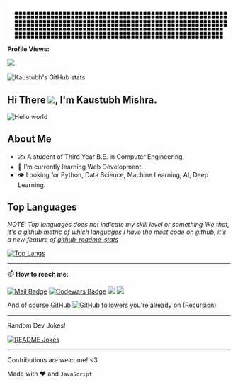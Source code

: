 ![ds](gitartwork.svg)
**Profile Views:**

<!-- ![Visitor Count](https://profile-counter.glitch.me/{mkaustubh}/count.svg) -->
![](https://komarev.com/ghpvc/?username=mkaustubh&color=blueviolet)

![Kaustubh's GitHub stats](https://github-readme-stats.vercel.app/api?username=mkaustubh&show_icons=true&count_private=true&theme=chartreuse-dark)

## Hi There <img src="https://user-images.githubusercontent.com/69445549/117252456-9c2b2280-ae63-11eb-8c0a-99fe28ac33a8.gif" width="30px">, I'm Kaustubh Mishra.

<img src="https://user-images.githubusercontent.com/69445549/117251936-ed86e200-ae62-11eb-8268-b95248296ffd.png" alt="Hello world">

## **About Me**
- ✍️ A student of Third Year B.E. in Computer Engineering.
- 🌱 I’m currently learning Web Development.
- :eye: Looking for Python, Data Science, Machine Learning, AI, Deep Learning.

## **Top Languages**
*NOTE: Top languages does not indicate my skill level or something like that, it's a github metric of which languages i have the most code on github, it's a new feature of [github-readme-stats](https://github.com/anuraghazra/github-readme-stats)*

[![Top Langs](https://github-readme-stats.vercel.app/api/top-langs/?username=mkaustubh&langs_count=9&layout=compact&theme=radical)](https://github.com/mkaustubh/github-readme-stats)

<!-- ## :sparkling_heart: Support my projects

If you are using this project and are happy with it or just want to encourage me to continue creating stuff, there are few ways you can do it :-

- Giving proper credit :D
- Starring and sharing the project :rocket:
- [![paypal.me/mkaustubhm](https://ionicabizau.github.io/badges/paypal.svg)](https://www.paypal.me/mkaustubhm) - You can make one-time donations. I'll probably buy a ~~coffee~~ tea. :tea:

Thanks! :heart: -->

---

📫 **How to reach me:**

[![Mail Badge](https://img.shields.io/badge/-Kaustubh%20Mishra-c0392b?style=flat&labelColor=c0392b&logo=gmail&logoColor=white)](mailto:kaustubhmishra2001@gmail.com) [![Codewars Badge](https://www.codewars.com/users/mkaustubh/badges/micro)](https://www.codewars.com/users/mkaustubh) [![](https://img.shields.io/badge/linkedin-%230077B5.svg?&style=flat&logo=linkedin&logoColor=white)](https://www.linkedin.com/in/kaustubh-mishra-016a8a1b4/) [![](https://img.shields.io/badge/instagram-%23E4405F.svg?&style=flat&logo=instagram&logoColor=white)](https://www.instagram.com/therealkaustubhmishra/)

And of course GitHub [![GitHub followers](https://img.shields.io/github/followers/mkaustubh.svg?style=social)](https://github.com/mkaustubh) you're already on (Recursion) 

---
Random Dev Jokes!<br>

<a href="https://readme-jokes.vercel.app"><img align="center" src="https://readme-jokes.vercel.app/api?bgColor=%23073b4c&textColor=%2306d6a0&aColor=%2306d6a0&borderColor=%2306d6a0" alt="README Jokes"></a>

---
Contributions are welcome! <3

Made with :heart: and `JavaScript`
